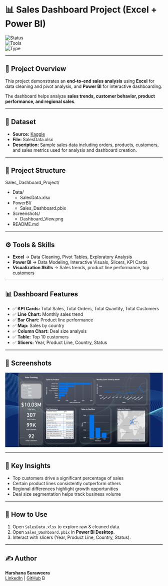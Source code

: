 # 📊 Sales Dashboard Project (Excel + Power BI)

![Status](https://img.shields.io/badge/Project-Completed-brightgreen)  
![Tools](https://img.shields.io/badge/Tools-Excel%20%7C%20Power%20BI-blue)  
![Type](https://img.shields.io/badge/Category-Data%20Analytics-orange)

---

## 📌 Project Overview
This project demonstrates an **end-to-end sales analysis** using **Excel** for data cleaning and pivot analysis, and **Power BI** for interactive dashboarding.

The dashboard helps analyze **sales trends, customer behavior, product performance, and regional sales**.

---
## 📁 Dataset

- **Source:** [Kaggle](https://www.kaggle.com/)  
- **File:** SalesData.xlsx  
- **Description:** Sample sales data including orders, products, customers, and sales metrics used for analysis and dashboard creation.
---

## 📂 Project Structure

Sales_Dashboard_Project/
- Data/
  - SalesData.xlsx
- PowerBI/
  - Sales_Dashboard.pbix
- Screenshots/
  - Dashboard_View.png
- README.md

---

## ⚙️ Tools & Skills
- **Excel** → Data Cleaning, Pivot Tables, Exploratory Analysis  
- **Power BI** → Data Modeling, Interactive Visuals, Slicers, KPI Cards  
- **Visualization Skills** → Sales trends, product line performance, top customers  

---

## 📊 Dashboard Features
- ✅ **KPI Cards:** Total Sales, Total Orders, Total Quantity, Total Customers  
- ✅ **Line Chart:** Monthly sales trend  
- ✅ **Bar Chart:** Product line performance  
- ✅ **Map:** Sales by country  
- ✅ **Column Chart:** Deal size analysis  
- ✅ **Table:** Top 10 customers  
- ✅ **Slicers:** Year, Product Line, Country, Status  

---

## 📸 Screenshots
![Dashboard Screenshot](Screenshots/Dashboard_View.png)

---

## 🔑 Key Insights
- Top customers drive a significant percentage of sales  
- Certain product lines consistently outperform others  
- Regional differences highlight growth opportunities  
- Deal size segmentation helps track business volume  

---

## 🚀 How to Use
1. Open `SalesData.xlsx` to explore raw & cleaned data.  
2. Open `Sales_Dashboard.pbix` in **Power BI Desktop**.  
3. Interact with slicers (Year, Product Line, Country, Status).  

---

## ✍️ Author
**Harshana Suraweera**  
[LinkedIn](www.linkedin.com/in/harshana-suraweera) | [GitHub](https://github.com/harshana1)  B
